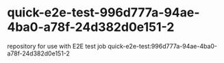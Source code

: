 # quick-e2e-test-996d777a-94ae-4ba0-a78f-24d382d0e151-2
repository for use with E2E test job quick-e2e-test:996d777a-94ae-4ba0-a78f-24d382d0e151-2
